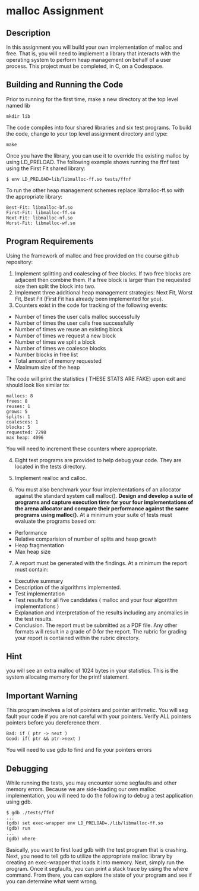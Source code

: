 
# malloc Assignment

## Description

In this assignment you will build your own implementation of malloc and free. That is, you will need to implement a library that interacts with the operating system to perform heap management on behalf of a user process. This project must be completed, in C, on a Codespace.

## Building and Running the Code

Prior to running for the first time, make a new directory at the top level named lib
```
mkdir lib
```

The code compiles into four shared libraries and six test programs. To build the code, change to your top level assignment directory and type:
```
make
```
Once you have the library, you can use it to override the existing malloc by using
LD_PRELOAD. The following example shows running the ffnf test using the First Fit shared library:
```
$ env LD_PRELOAD=lib/libmalloc-ff.so tests/ffnf
```

To run the other heap management schemes replace libmalloc-ff.so with the appropriate library:
```
Best-Fit: libmalloc-bf.so
First-Fit: libmalloc-ff.so
Next-Fit: libmalloc-nf.so
Worst-Fit: libmalloc-wf.so
```
## Program Requirements

Using the framework of malloc and free provided on the course github repository:
1. Implement splitting and coalescing of free blocks. If two free blocks are adjacent then
combine them. If a free block is larger than the requested size then split the block into two.
2. Implement three additional heap management strategies: Next Fit, Worst Fit, Best Fit (First
Fit has already been implemented for you).
3. Counters exist in the code for tracking of the following events:

* Number of times the user calls malloc successfully
* Number of times the user calls free successfully
* Number of times we reuse an existing block
* Number of times we request a new block
* Number of times we split a block
* Number of times we coalesce blocks
* Number blocks in free list
* Total amount of memory requested
* Maximum size of the heap

The code will print the statistics ( THESE STATS ARE FAKE) upon exit and should look like similar to:
```
mallocs: 8
frees: 8
reuses: 1
grows: 5
splits: 1
coalesces: 1
blocks: 5
requested: 7298
max heap: 4096
```

You will need to increment these counters where appropriate.

4. Eight test programs are provided to help debug your code. They are located in the tests
directory.
5. Implement realloc and calloc.

6. You must also benchmark your four implementations of an allocator against the standard system call malloc(). **Design and develop a suite of programs and capture execution time for your four implementations of the arena allocator and compare their performance against the same programs using malloc()**. At a minimum your suite of tests must evaluate the programs based on:
* Performance
* Relative comparision of number of splits and heap growth
* Heap fragmentation
* Max heap size
7. A report must be generated with the findings.  At a minimum the report must contain:
* Executive summary
* Description of the algorithms implemented.
* Test implementation
* Test results for all five candidates ( malloc and your four algorithm implementations )
* Explanation and interpretation of the results including any anomalies in the test results.
* Conclusion.
The report must be submitted as a PDF file.  Any other formats will result in a grade of 0 for the report.
The rubric for grading your report is contained within the rubric directory.


## Hint

you will see an extra malloc of 1024 bytes in your statistics. This is the system allocatng memory for the printf statement.

## Important Warning
This program involves a lot of pointers and pointer arithmetic. You will seg fault your code if you are not careful with your pointers. Verify ALL pointers pointers before you
dereference them.
```
Bad: if ( ptr -> next )
Good: if( ptr && ptr->next )
```
You will need to use gdb to find and fix your pointers errors

## Debugging
While running the tests, you may encounter some segfaults and other memory errors. Because we are side-loading our own malloc implementation, you will need to do the following to debug a test application using gdb.
```
$ gdb ./tests/ffnf
...
(gdb) set exec-wrapper env LD_PRELOAD=./lib/libmalloc-ff.so
(gdb) run
...
(gdb) where
```
Basically, you want to first load gdb with the test program that is crashing. Next, you need to tell gdb to utilize the appropriate malloc library by creating an exec-wrapper that loads it into memory. Next, simply run the program. Once it segfaults, you can print a stack trace by using the where command. From there, you can explore the state of your program and see if you can determine what went wrong.
